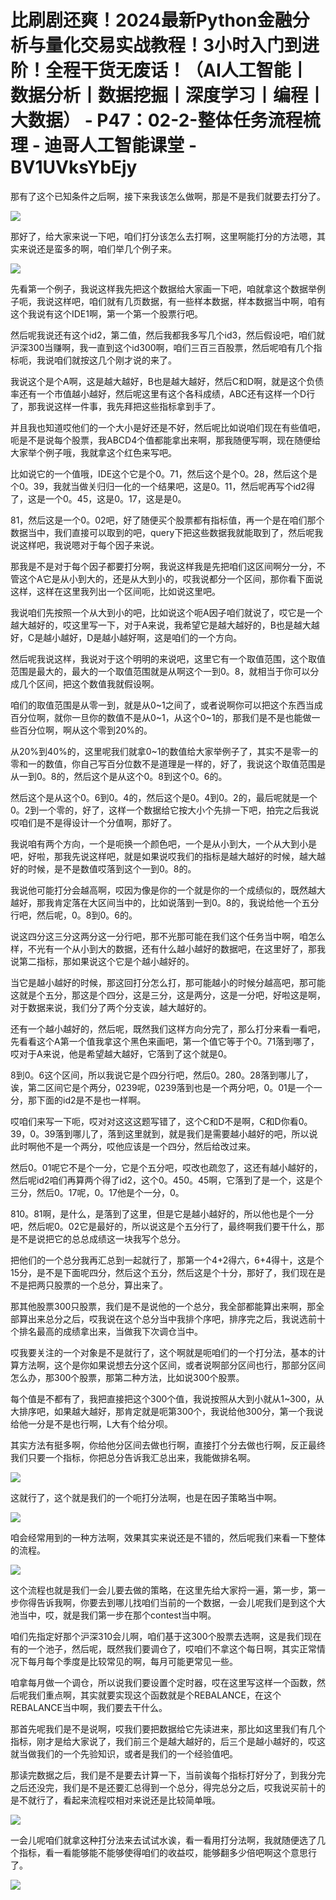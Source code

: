 # 比刷剧还爽！2024最新Python金融分析与量化交易实战教程！3小时入门到进阶！全程干货无废话！（AI人工智能丨数据分析丨数据挖掘丨深度学习丨编程丨大数据） - P47：02-2-整体任务流程梳理 - 迪哥人工智能课堂 - BV1UVksYbEjy

那有了这个已知条件之后啊，接下来我该怎么做啊，那是不是我们就要去打分了。

![](img/cfbe418dd3b1115032f9a775e09e7f36_1.png)

那好了，给大家来说一下吧，咱们打分该怎么去打啊，这里啊能打分的方法嗯，其实来说还是蛮多的啊，咱们举几个例子来。



![](img/cfbe418dd3b1115032f9a775e09e7f36_3.png)

先看第一个例子，我说这样我先把这个数据给大家画一下吧，咱就拿这个数据举例子呃，我说这样吧，咱们就有几页数据，有一些样本数据，样本数据当中啊，咱有这个我说有这个IDE1啊，第一个第一个股票行吧。

然后呢我说还有这个id2，第二值，然后我都我多写几个id3，然后假设吧，咱们就沪深300当赚啊，我一直到这个id300啊，咱们三百三百股票，然后呢咱有几个指标呃，我说咱们就按这几个刚才说的来了。

我说这个是个A啊，这是越大越好，B也是越大越好，然后C和D啊，就是这个负债率还有一个市值越小越好，然后呢这里有这个各科成绩，ABC还有这样一个D行了，那我说这样一件事，我先拜把这些指标拿到手了。

并且我也知道哎他们的一个大小是好还是不好，然后呢比如说咱们现在有些值吧，呃是不是说每个股票，我ABCD4个值都能拿出来啊，那我随便写啊，现在随便给大家举个例子哦，我就拿这个红色来写吧。

比如说它的一个值哦，IDE这个它是个0。71，然后这个是个0。28，然后这个是个0。39，我就当做关归归一化的一个结果吧，这是0。11，然后呢再写个id2得了，这是一个0。45，这是0。17，这是是0。

81，然后这是一个0。02吧，好了随便买个股票都有指标值，再一个是在咱们那个数据当中，我们直接可以取到的吧，query下把这些数据我就能取到了，然后呢我说这样吧，我说嗯对于每个因子来说。

那我是不是对于每个因子都要打分啊，我说这样我是先把咱们这区间啊分一分，不管这个A它是从小到大的，还是从大到小的，哎我说都分一个区间，那你看下面说这样，这样在这里我列出一个区间呃，比如说这里吧。

我说咱们先按照一个从大到小的吧，比如说这个呃A因子咱们就说了，哎它是一个越大越好的，哎这里写一下，对于A来说，我希望它是越大越好的，B也是越大越好，C是越小越好，D是越小越好啊，这是咱们的一个方向。

然后呢我说这样，我说对于这个明明的来说吧，这里它有一个取值范围，这个取值范围是最大的，最大的一个取值范围就是从啊这个一到0。8，就相当于你可以分成几个区间，把这个数值我就假设啊。

咱们的取值范围是从零一到，就是从0~1之间了，或者说啊你可以把这个东西当成百分位啊，就你一旦你的数值不是从0~1，从这个0~1的，那我们是不是也能做一些百分位啊，啊从这个零到20%的。

从20%到40%的，这里呢我们就拿0~1的数值给大家举例子了，其实不是零一的零和一的数值，你自己写百分位数不是道理是一样的，好了，我说这个取值范围是从一到0。8的，然后这个是从这个0。8到这个0。6的。

然后这个是从这个0。6到0。4的，然后这个是0。4到0。2的，最后呢就是一个0。2到一个零的，好了，这样一个数据给它按大小个先排一下吧，拍完之后我说哎咱们是不是得设计一个分值啊，那好了。

我说咱有两个方向，一个是呃换一个颜色吧，一个是从小到大，一个从大到小是吧，好啦，那我先说这样吧，就是如果说哎我们的指标是越大越好的时候，越大越好的时候，是不是数值哎落到这个一到0。8的。

我说他可能打分会越高啊，哎因为像是你的一个就是你的一个成绩似的，既然越大越好，那我肯定落在大区间当中的，比如说落到一到0。8的，我说给他一个五分行吧，然后呢，0。8到0。6的。

说这四分这三分这两分这一分行吧，那不光那可能在我们这个任务当中啊，咱怎么样，不光有一个从小到大的数据，还有什么越小越好的数据吧，在这里好了，那我说第二指标，那如果说这个它是个越小越好的。

当它是越小越好的时候，那这回打分怎么打，那可能越小的时候分越高吧，那可能这就是个五分，那这是个四分，这是三分，这是两分，这是一分吧，好啦这是啊，对于数据来说，我们分了两个分支诶，越大越好的。

还有一个越小越好的，然后呢，既然我们这样方向分完了，那么打分来看一看吧，先看看这个A第一个值我拿这个黑色来画吧，第一个值它等于个0。71落到哪了，哎对于A来说，他是希望越大越好，它落到了这个就是0。

8到0。6这个区间，所以我说它是个四分行吧，然后0。280。28落到哪儿了，诶，第二区间它是个两分，0239呢，0239落到也是一个两分吧，0。01是一个一分，那下面的id2是不是也一样啊。

哎咱们来写一下呃，哎对对这这这题写错了，这个C和D不是啊，C和D你看0。39，0。39落到哪儿了，落到这里就到，就是我们是需要越小越好的吧，所以说此时啊他不是一个两分，哎他应该是一个四分，然后给改过来。

然后0。01呢它不是个一分，它是个五分吧，哎改也疏忽了，这还有越小越好的，然后呢id2咱们再算两个得了id2，这个0。450。45啊，它落到了是一个，这是个三分，然后0。17呢，0。17他是个一分，0。

810。81啊，是什么，是落到了这里，但是它是越小越好的，所以他也是个一分吧，然后呢0。02它是最好的，所以说这是个五分行了，最终啊我们要干什么，那是不是说把它的总总成绩这一块我写个总分。

把他们的一个总分我再汇总到一起就行了，那第一个4+2得六，6+4得十，这是个15分，是不是下面呢四分，然后这个五分，然后这是个十分，那好了，我们现在是不是把两只股票的一个总分，算出来了。

那其他股票300只股票，我们是不是说他的一个总分，我全部都能算出来啊，那全部算出来总分之后，哎我说在这个总分当中我排个序吧，排序完之后，我说选前十个排名最高的成绩拿出来，当做我下次调仓当中。

哎我要关注的一个对象是不是就行了，这个啊就是呃咱们的一个打分法，基本的计算方法啊，这个是你如果说想去分这个区间，或者说啊部分区间也行，那部分区间怎么办，那300个股票，那第二种方法，比如说300个股票。

每个值是不都有了，我把直接把这个300个值，我说按照从大到小就从1~300，从大排序吧，如果越大越好，那肯定就是呃第300个，我说给他300分，第一个我说给他一分是不是也行啊，L大有个给分呗。

其实方法有挺多啊，你给他分区间去做也行啊，直接打个分去做也行啊，反正最终我们只要一个指标，你把总分告诉我汇总出来，我能做排名啊。



![](img/cfbe418dd3b1115032f9a775e09e7f36_5.png)

这就行了，这个就是我们的一个呃打分法啊，也是在因子策略当中啊。

![](img/cfbe418dd3b1115032f9a775e09e7f36_7.png)

咱会经常用到的一种方法啊，效果其实来说还是不错的，然后呢我们来看一下整体的流程。

![](img/cfbe418dd3b1115032f9a775e09e7f36_9.png)

这个流程也就是我们一会儿要去做的策略，在这里先给大家捋一遍，第一步，第一步你得告诉我啊，你要去到哪儿找咱们当前的一个数据，一会儿呢我们是到这个大池当中，哎，就是我们第一步在那个contest当中啊。

咱们先指定好那个沪深310会儿啊，咱们基于这300个股票去选啊，这是我们现在有的一个池子，然后呢，既然我们要调仓了，哎咱们不拿这个每日啊，其实正常情况下每月每个季度是比较常见的啊，每月可能更常见一些。

咱拿每月做一个调仓，所以说我们要设置个定时器，哎在这里写这样一个函数，然后呢我们重点啊，其实就要实现这个函数就是个REBALANCE，在这个REBALANCE当中啊，我们要去干什么。

那首先呢我们是不是说啊，哎我们要把数据给它先读进来，那比如这里我们有几个指标，刚才是给大家说了，我们前三个是越大越好的，后三个是越小越好的，哎这就当做我们的一个先验知识，或者是我们的一个经验值吧。

那读完数据之后，我们是不是要去计算一下，当前诶每个指标打好分了，到我分完之后还没完，我们是不是还要汇总得到一个总分，得完总分之后，哎我说买前十的是不就行了，看起来流程哎相对来说还是比较简单哦。



![](img/cfbe418dd3b1115032f9a775e09e7f36_11.png)

一会儿呢咱们就拿这种打分法来去试试水诶，看一看用打分法啊，我就随便选了几个指标，看一看能够能不能够使得咱们的收益哎，能够翻多少倍吧啊这个意思行了。



![](img/cfbe418dd3b1115032f9a775e09e7f36_13.png)
